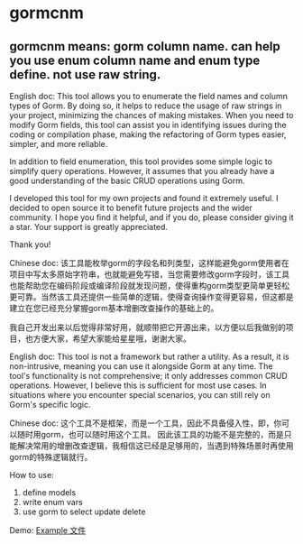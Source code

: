 # gormcnm

## gormcnm means: gorm column name. can help you use enum column name and enum type define. not use raw string.

English doc:
This tool allows you to enumerate the field names and column types of Gorm. By doing so, it helps to reduce the usage of raw strings in your project, minimizing the chances of making mistakes. When you need to modify Gorm fields, this tool can assist you in identifying issues during the coding or compilation phase, making the refactoring of Gorm types easier, simpler, and more reliable.

In addition to field enumeration, this tool provides some simple logic to simplify query operations. However, it assumes that you already have a good understanding of the basic CRUD operations using Gorm.

I developed this tool for my own projects and found it extremely useful. I decided to open source it to benefit future projects and the wider community. I hope you find it helpful, and if you do, please consider giving it a star. Your support is greatly appreciated.

Thank you!

Chinese doc:
该工具能枚举gorm的字段名和列类型，这样能避免gorm使用者在项目中写太多原始字符串，也就能避免写错，当您需要修改gorm字段时，该工具也能帮助您在编码阶段或编译阶段就发现问题，使得重构gorm类型更简单更轻松更可靠。当然该工具还提供一些简单的逻辑，使得查询操作变得更容易，但这都是建立在您已经充分掌握gorm基本增删改查操作的基础上的。

我自己开发出来以后觉得非常好用，就顺带把它开源出来，以方便以后我做别的项目，也方便大家，希望大家能给星星哦，谢谢大家。

English doc:
This tool is not a framework but rather a utility. As a result, it is non-intrusive, meaning you can use it alongside Gorm at any time. The tool's functionality is not comprehensive; it only addresses common CRUD operations. However, I believe this is sufficient for most use cases. In situations where you encounter special scenarios, you can still rely on Gorm's specific logic.

Chinese doc:
这个工具不是框架，而是一个工具，因此不具备侵入性，即，你可以随时用gorm，也可以随时用这个工具。 因此该工具的功能不是完整的，而是只能解决常用的增删改查逻辑，我相信这已经是足够用的，当遇到特殊场景时再使用gorm的特殊逻辑就行。

How to use:
1. define models
2. write enum vars
3. use gorm to select update delete

Demo:
[Example 文件](/demo/main/main.go)
